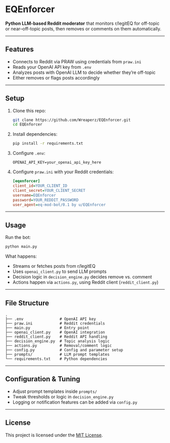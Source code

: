 # EQEnforcer

**Python LLM-based Reddit moderator** that monitors r/legitEQ for off-topic or near–off-topic posts, then removes or comments on them automatically.

---

## Features

- Connects to Reddit via PRAW using credentials from `praw.ini`
- Reads your OpenAI API key from `.env`
- Analyzes posts with OpenAI LLM to decide whether they’re off-topic
- Either removes or flags posts accordingly  

---

## Setup

1. Clone this repo:
   ```bash
   git clone https://github.com/Wreaperz/EQEnforcer.git
   cd EQEnforcer
   ```

2. Install dependencies:
   ```bash
   pip install -r requirements.txt
   ```

3. Configure `.env`:
   ```env
   OPENAI_API_KEY=your_openai_api_key_here
   ```

4. Configure `praw.ini` with your Reddit credentials:
   ```ini
   [eqenforcer]
   client_id=YOUR_CLIENT_ID
   client_secret=YOUR_CLIENT_SECRET
   username=EQEnforcer
   password=YOUR_REDDIT_PASSWORD
   user_agent=eq-mod-bot/0.1 by u/EQEnforcer
   ```

---

## Usage

Run the bot:
```bash
python main.py
```

What happens:
- Streams or fetches posts from r/legitEQ
- Uses `openai_client.py` to send LLM prompts
- Decision logic in `decision_engine.py` decides remove vs. comment
- Actions happen via `actions.py`, using Reddit client (`reddit_client.py`)

---

## File Structure

```
.
├── .env                # OpenAI API key
├── praw.ini            # Reddit credentials
├── main.py             # Entry point
├── openai_client.py    # OpenAI integration
├── reddit_client.py    # Reddit API handling
├── decision_engine.py  # Topic analysis logic
├── actions.py          # Removal/comment logic
├── config.py           # Config and parameter setup
├── prompts/            # LLM prompt templates
└── requirements.txt    # Python dependencies
```

---

## Configuration & Tuning

- Adjust prompt templates inside `prompts/`
- Tweak thresholds or logic in `decision_engine.py`
- Logging or notification features can be added via `config.py`

---

## License

This project is licensed under the [MIT License](LICENSE).
